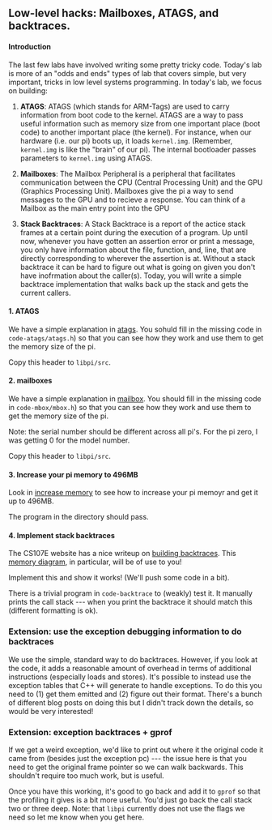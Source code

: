 ## Low-level hacks: Mailboxes, ATAGS, and backtraces.

#### Introduction

The last few labs have involved writing some pretty tricky code. Today's lab
is more of an "odds and ends" types of lab that covers simple, but very 
important, tricks in low level systems programming. In today's lab, we focus 
on building: 

1. **ATAGS**: ATAGS (which stands for ARM-Tags) are used to carry information from 
   boot code to the kernel. ATAGS are a way to pass useful information such as 
   memory size from one important place (boot code) to another important place 
   (the kernel). For instance, when our hardware (i.e. our pi) boots up, it 
   loads `kernel.img`. (Remember, `kernel.img` is like the "brain" of our pi). 
   The internal bootloader passes parameters to `kernel.img` using ATAGS.

2. **Mailboxes**: The Mailbox Peripheral is a peripheral that facilitates 
   communication between the CPU (Central Processing Unit) and the GPU 
   (Graphics Processing Unit). Mailboxes give the pi a way to send messages
   to the GPU and to recieve a response. You can think of a Mailbox as the 
   main entry point into the GPU

3. **Stack Backtraces**: A Stack Backtrace is a report of the actice stack 
   frames at a certain point during the execution of a program. Up until 
   now, whenever you have gotten an assertion error or print a message, you
   only have information about the file, function, and, line, that are 
   directly corresponding to wherever the assertion is at. Without a stack 
   backtrace it can be hard to figure out what is going on given you don't
   have inofrmation about the caller(s). Today, you will write a simple
   backtrace implementation that walks back up the stack and gets the current
   callers. 


#### 1. ATAGS

We have a simple explanation in [atags](code-atags/README.md).  You sohuld
fill in the missing code in `code-atags/atags.h`) so that you can see how
they work and use them to get the memory size of the pi.

Copy this header to `libpi/src`.

#### 2. mailboxes

We have a simple explanation in [mailbox](code-mbox/README.md).
You should fill in the missing code in `code-mbox/mbox.h`) so that you
can see how they work and use them to get the memory size of the pi.


Note: the serial number should be different across all pi's.  For the pi zero, I was
getting 0 for the model number.

Copy this header to `libpi/src`.

#### 3. Increase your pi memory to 496MB

Look in [increase memory](increase-mem/README.md) to see how to 
increase your pi memoyr and get it up to 496MB.

The program in the directory should pass.

#### 4. Implement stack backtraces

The CS107E website has a nice writeup on 
[building backtraces](http://cs107e.github.io/assignments/assign4/).
This [memory diagram](http://cs107e.github.io/labs/lab4/images/stack_abs.html),
in particular, will be of use to you!

Implement this and show it works!  (We'll push some code in a bit).

There is a trivial program in `code-backtrace` to (weakly) test it.
It manually prints the call stack --- when you print the backtrace it
should match this (different formatting is ok).

### Extension: use the exception debugging information to do backtraces

We use the simple, standard way to do backtraces.  However, if you
look at the code, it adds a reasonable amount of overhead in terms of
additional instructions (especially loads and stores).  It's possible
to instead use the exception tables that C++ will generate to handle 
exceptions.  To do this you need to (1) get them emitted and (2) figure
out their format.  There's a bunch of different blog posts on doing this
but I didn't track down the details, so would be very interested!

### Extension: exception backtraces + gprof

If we get a weird exception, we'd like to print out where it the original
code it came from (besides just the exception pc) --- the issue here is
that you need to get the original frame pointer so we can walk backwards.
This shouldn't require too much work, but is useful.

Once you have this working, it's good to go back and add it to `gprof`
so that the profiling it gives is a bit more useful.   You'd just go
back the call stack two or three deep.  Note: that `libpi` currently
does not use the flags we need so let me know when you get here.
